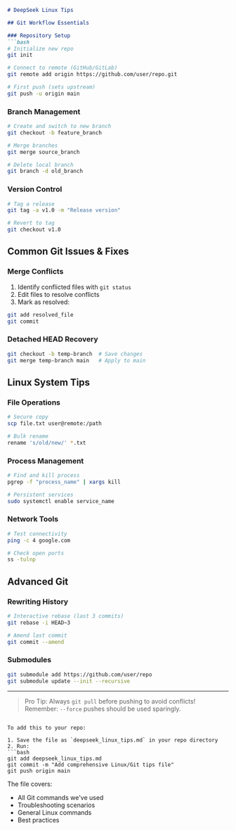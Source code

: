 
```markdown
# DeepSeek Linux Tips

## Git Workflow Essentials

### Repository Setup
```bash
# Initialize new repo
git init

# Connect to remote (GitHub/GitLab)
git remote add origin https://github.com/user/repo.git

# First push (sets upstream)
git push -u origin main
```

### Branch Management
```bash
# Create and switch to new branch
git checkout -b feature_branch

# Merge branches
git merge source_branch

# Delete local branch
git branch -d old_branch
```

### Version Control
```bash
# Tag a release
git tag -a v1.0 -m "Release version"

# Revert to tag
git checkout v1.0
```

## Common Git Issues & Fixes

### Merge Conflicts
1. Identify conflicted files with `git status`
2. Edit files to resolve conflicts
3. Mark as resolved:
```bash
git add resolved_file
git commit
```

### Detached HEAD Recovery
```bash
git checkout -b temp-branch  # Save changes
git merge temp-branch main   # Apply to main
```

## Linux System Tips

### File Operations
```bash
# Secure copy
scp file.txt user@remote:/path

# Bulk rename
rename 's/old/new/' *.txt
```

### Process Management
```bash
# Find and kill process
pgrep -f "process_name" | xargs kill

# Persistent services
sudo systemctl enable service_name
```

### Network Tools
```bash
# Test connectivity
ping -c 4 google.com

# Check open ports
ss -tulnp
```

## Advanced Git

### Rewriting History
```bash
# Interactive rebase (last 3 commits)
git rebase -i HEAD~3

# Amend last commit
git commit --amend
```

### Submodules
```bash
git submodule add https://github.com/user/repo
git submodule update --init --recursive
```

---

> Pro Tip: Always `git pull` before pushing to avoid conflicts!  
> Remember: `--force` pushes should be used sparingly.
```

To add this to your repo:

1. Save the file as `deepseek_linux_tips.md` in your repo directory
2. Run:
```bash
git add deepseek_linux_tips.md
git commit -m "Add comprehensive Linux/Git tips file"
git push origin main
```

The file covers:
- All Git commands we've used
- Troubleshooting scenarios
- General Linux commands
- Best practices

